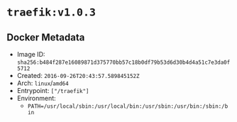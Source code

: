 # `traefik:v1.0.3`

## Docker Metadata

- Image ID: `sha256:b484f287e16089871d375770bb57c18b0df79b53d6d30b4d4a51c7e3da0f5712`
- Created: `2016-09-26T20:43:57.589845152Z`
- Arch: `linux`/`amd64`
- Entrypoint: `["/traefik"]`
- Environment:
  - `PATH=/usr/local/sbin:/usr/local/bin:/usr/sbin:/usr/bin:/sbin:/bin`
